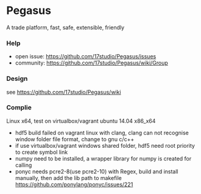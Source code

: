 # Pegasus

A trade platform, fast, safe, extensible, friendly

### Help

- open issue: https://github.com/17studio/Pegasus/issues
- community: https://github.com/17studio/Pegasus/wiki/Group

### Design

see https://github.com/17studio/Pegasus/wiki

### Complie

Linux x64, test on virtualbox/vagrant ubuntu 14.04 x86_x64

- hdf5 build failed on vagrant linux with clang, clang can not recognise window folder file format, change to gnu c/c++
- if use virtualbox/vagrant windows shared folder, hdf5 need root priority to create symbol link
- numpy need to be installed, a wrapper library for numpy is created for calling
- ponyc needs pcre2-8(use pcre2-10) with Regex, build and install manually, then add the lib path to makefile https://github.com/ponylang/ponyc/issues/221